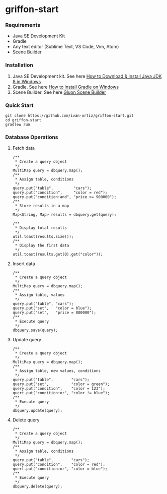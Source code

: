 # griffon-start

### Requirements
* Java SE Development Kit
* Gradle
* Any text editor (Sublime Text, VS Code, Vim, Atom)
* Scene Builder

### Installation
1. Java SE Development kit. See here [How to Download & Install Java JDK 8 in Windows](https://www.guru99.com/install-java.html)
2. Gradle. See here [How to install Gradle on Windows](https://www.bryanlor.com/blog/gradle-tutorial-how-install-gradle-windows)
3. Scene Builder. See here [Gluon Scene Builder](http://gluonhq.com/products/scene-builder/)

### Quick Start
```
git clone https://github.com/ivan-ortiz/griffon-start.git
cd griffon-start
gradlew run
```

### Database Operations
1. Fetch data
   ```
   /** 
    * Create a query object
    */
   MultiMap query = dbquery.map();
   /**
    * Assign table, conditions
    */
   query.put("table",         "cars");
   query.put("condition",     "color = red");
   query.put("condition:and", "price >= 900000");
   /**
    * Store results in a map
    */
   Map<String, Map> results = dbquery.get(query);
   
   /**
    * Display total results
    */
   util.toast(results.size());
   /**
    * Display the first data
    */
   util.toast(results.get(0).get("color"));
   ```
2. Insert data
   ```
   /** 
    * Create a query object
    */
   MultiMap query = dbquery.map();
   /**
    * Assign table, values
    */
   query.put("table", "cars");
   query.put("set",   "color = blue");
   query.put("set",   "price = 800000");
   /**
    * Execute query
    */
   dbquery.save(query);
   ```
3. Update query
   ```
   /** 
    * Create a query object
    */
   MultiMap query = dbquery.map();
   /**
    * Assign table, new values, conditions
    */
   query.put("table",        "cars");
   query.put("set",          "color = green");
   query.put("condition",    "color = 123");
   quert.put("condition:or", "color != blue");
   /**
    * Execute query
    */
   dbquery.update(query);
   ```
4. Delete query
   ```
   /** 
    * Create a query object
    */
   MultiMap query = dbquery.map();
   /**
    * Assign table, conditions
    */
   query.put("table",        "cars");
   query.put("condition",    "color = red");
   quert.put("condition:or", "color = blue");
   /**
    * Execute query
    */
   dbquery.delete(query);
   ```
